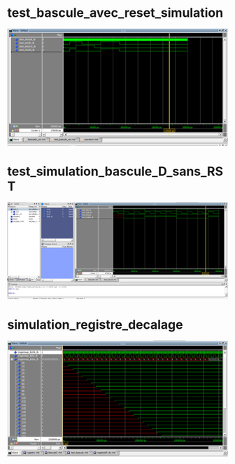 # test_bascule_avec_reset_simulation
![Alt text](test_bascule_avec_reset_simulation.png)
# test_simulation_bascule_D_sans_RST
![Alt text](test_simulation_bascule_D_sans_RST.png)
# simulation_registre_decalage
![Alt text](simulation_registre_decalage.png)